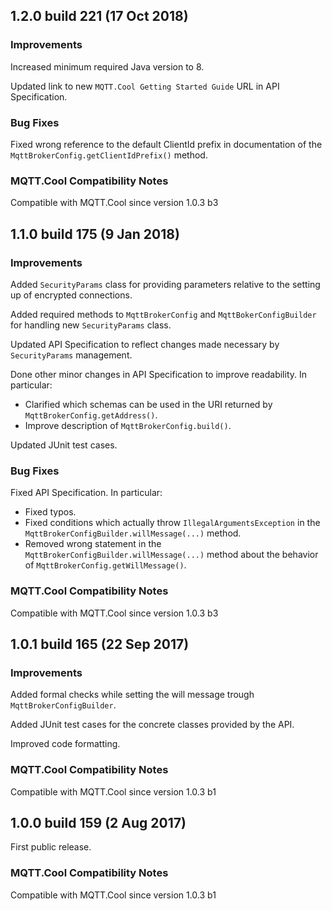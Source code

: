 ## 1.2.0 build 221 (17 Oct 2018) ##

### Improvements

Increased minimum required Java version to 8.

Updated link to new `MQTT.Cool Getting Started Guide` URL in API Specification.

### Bug Fixes

Fixed wrong reference to the default ClientId prefix in documentation of the
`MqttBrokerConfig.getClientIdPrefix()` method.

### MQTT.Cool Compatibility Notes ###

Compatible with MQTT.Cool since version 1.0.3 b3



## 1.1.0 build 175 (9 Jan 2018)

### Improvements

Added `SecurityParams` class for providing parameters relative to the setting
up of encrypted connections.

Added required methods to `MqttBrokerConfig` and `MqttBokerConfigBuilder` 
for handling new `SecurityParams` class.

Updated API Specification to reflect changes made necessary by
`SecurityParams` management.

Done other minor changes in API Specification to improve readability.
In particular:
* Clarified which schemas can be used in the URI returned by
`MqttBrokerConfig.getAddress()`.
* Improve description of `MqttBrokerConfig.build()`.

Updated JUnit test cases.

### Bug Fixes

Fixed API Specification. In particular:
* Fixed typos.
* Fixed conditions which actually throw `IllegalArgumentsException` in 
the `MqttBrokerConfigBuilder.willMessage(...)` method.
* Removed wrong statement in the
`MqttBrokerConfigBuilder.willMessage(...)` method about the behavior of
`MqttBrokerConfig.getWillMessage()`.

### MQTT.Cool Compatibility Notes ###

Compatible with MQTT.Cool since version 1.0.3 b3



## 1.0.1 build 165 (22 Sep 2017) ##

### Improvements

Added formal checks while setting the will message trough
`MqttBrokerConfigBuilder`. 

Added JUnit test cases for the concrete classes provided by the API.

Improved code formatting.

### MQTT.Cool Compatibility Notes ###

Compatible with MQTT.Cool since version 1.0.3 b1



## 1.0.0 build 159 (2 Aug 2017) ##

First public release.

### MQTT.Cool Compatibility Notes ###

Compatible with MQTT.Cool since version 1.0.3 b1

